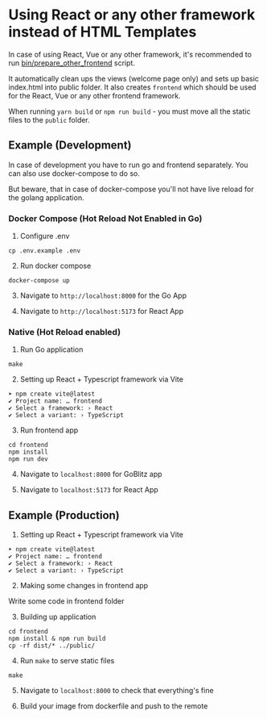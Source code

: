 # Using React or any other framework instead of HTML Templates

In case of using React, Vue or any other framework, it's recommended to run [bin/prepare_other_frontend](../../bin/prepare_other_frontend.sh) script.

It automatically clean ups the views (welcome page only) and sets up basic index.html into public folder. It also creates `frontend` which should be used for the React, Vue or any other frontend framework.

When running `yarn build` or `npm run build` - you must move all the static files to the `public` folder.

## Example (Development)

In case of development you have to run go and frontend separately. You can also use docker-compose to do so.

But beware, that in case of docker-compose you'll not have live reload for the golang application.

### Docker Compose (Hot Reload Not Enabled in Go)

1. Configure .env

```
cp .env.example .env
```

2. Run docker compose

```
docker-compose up
```

3. Navigate to `http://localhost:8000` for the Go App

4. Navigate to `http://localhost:5173` for React App

### Native (Hot Reload enabled)

1. Run Go application

```
make
```

2. Setting up React + Typescript framework via Vite

```
➤ npm create vite@latest
✔ Project name: … frontend
✔ Select a framework: › React
✔ Select a variant: › TypeScript
```

3. Run frontend app

```
cd frontend
npm install
npm run dev
```

4. Navigate to `localhost:8000` for GoBlitz app

5. Navigate to `localhost:5173` for React App

## Example (Production)

1. Setting up React + Typescript framework via Vite

```
➤ npm create vite@latest
✔ Project name: … frontend
✔ Select a framework: › React
✔ Select a variant: › TypeScript
```

2. Making some changes in frontend app

Write some code in frontend folder

3. Building up application

```
cd frontend
npm install & npm run build
cp -rf dist/* ../public/
```

4. Run `make` to serve static files

```
make
```

5. Navigate to `localhost:8000` to check that everything's fine

6. Build your image from dockerfile and push to the remote